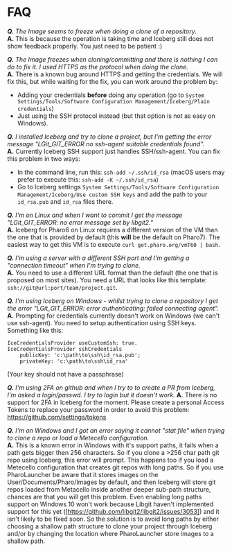 
# FAQ

***Q.** The Image seems to freeze when doing a clone of a repository.*  
**A.** This is because the operation is taking time and Iceberg still does not show feedback properly. You just need to be patient :)  

***Q.** The Image freezes when cloning/committing and there is nothing I can do to fix it. I used HTTPS as the protocol when doing the clone.*  
**A.** There is a known bug around HTTPS and getting the credentials. We will fix this, but while waiting for the fix, you can work around the problem by:  
- Adding your credentials **before** doing any operation (go to `System Settings/Tools/Software Configuration Management/Iceberg/Plain credentials`)
- Just using the SSH protocol instead (but that option is not as easy on Windows).  

***Q.** I installed Iceberg and try to clone a project, but I'm getting the error message "LGit_GIT_ERROR no ssh-agent suitable credentials found".*  
**A.** Currently Iceberg SSH support just handles SSH/ssh-agent. You can fix this problem in two ways:  
- In the command line, run this: `ssh-add ~/.ssh/id_rsa` (macOS users may prefer to execute this: `ssh-add -K ~/.ssh/id_rsa`)
- Go to Iceberg settings `System Settings/Tools/Software Configuration Management/Iceberg/Use custom SSH keys` and add the path to your `id_rsa.pub` and `id_rsa` files there.  

***Q.** I'm on Linux and when I want to commit I get the message "LGit_GIT_ERROR: no error message set by libgit2."*  
**A.** Iceberg for Pharo6 on Linux requires a different version of the VM than the one that is provided by 
default (this **will** be the default on Pharo7). The easiest way to get this VM is to execute `curl get.pharo.org/vmT60 | bash`.  

***Q.** I'm using a server with a different SSH port and I'm getting a "connection timeout" when I'm trying to clone.*  
**A.** You need to use a different URL format than the default (the one that is proposed on most sites). You need a URL that looks like this template: ` ssh://git@url:port/team/project.git`.

***Q.** I'm using Iceberg on Windows - whilst trying to clone a repository I get the error "LGit_GIT_ERROR: error authenticating: failed connecting agent".*  
**A.** Prompting for credentials currently doesn't work on Windows (we can't use ssh-agent).  You need to setup authentication using SSH keys.  Something like this:
```Smalltalk
IceCredentialsProvider useCustomSsh: true.
IceCredentialsProvider sshCredentials
	publicKey: 'c:\path\to\ssh\id_rsa.pub';
	privateKey: 'c:\path\to\ssh\id_rsa'
```

(Your key should not have a passphrase)

***Q.** I'm using 2FA on github and when I try to to create a PR from Iceberg, I'm asked a login/passwd. I try to login but it doesn't work.*
**A.** There is no support for 2FA in Iceberg for the moment. Please create a personal Access Tokens to replace your password in order to avoid this problem: https://github.com/settings/tokens

***Q.** I'm on Windows and I got an error saying it cannot "stat file" when trying to clone a repo or load a Metecello configuration.*  
**A.** This is a known error in Windows with it's support paths, it fails when a path gets bigger then 256 characters. So if you clone a >256 char path git repo using Iceberg, this error will prompt. This happens too if you load a Metecello configuration that creates git repos with long paths. So if you use PharoLauncher be aware that it stores images on the User/Documents/Pharo/Images by default, and then Iceberg will store git repos loaded from Metacello inside another deeper sub-path structure, chances are that you will get this problem. Even enabling long paths support on Windows 10 won't work because Libgit haven't implemented support for this yet ([https://github.com/libgit2/libgit2/issues/3053]) and it isn't likely to be fixed soon. So the solution is to avoid long paths by either choosing a shallow path structure to clone your project through Iceberg and/or by changing the location where PharoLauncher store images to a shallow path.